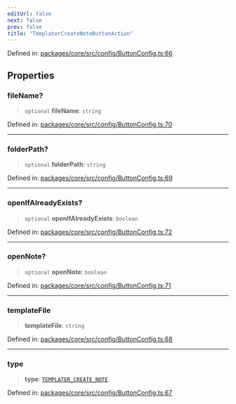 ```yaml
---
editUrl: false
next: false
prev: false
title: "TemplaterCreateNoteButtonAction"
---
```


Defined in: [packages/core/src/config/ButtonConfig.ts:66](https://github.com/mProjectsCode/obsidian-meta-bind-plugin/blob/6e87907d27dd07b6437b63c980b11d2bfef62599/packages/core/src/config/ButtonConfig.ts#L66)

## Properties

### fileName?

> `optional` **fileName**: `string`

Defined in: [packages/core/src/config/ButtonConfig.ts:70](https://github.com/mProjectsCode/obsidian-meta-bind-plugin/blob/6e87907d27dd07b6437b63c980b11d2bfef62599/packages/core/src/config/ButtonConfig.ts#L70)

***

### folderPath?

> `optional` **folderPath**: `string`

Defined in: [packages/core/src/config/ButtonConfig.ts:69](https://github.com/mProjectsCode/obsidian-meta-bind-plugin/blob/6e87907d27dd07b6437b63c980b11d2bfef62599/packages/core/src/config/ButtonConfig.ts#L69)

***

### openIfAlreadyExists?

> `optional` **openIfAlreadyExists**: `boolean`

Defined in: [packages/core/src/config/ButtonConfig.ts:72](https://github.com/mProjectsCode/obsidian-meta-bind-plugin/blob/6e87907d27dd07b6437b63c980b11d2bfef62599/packages/core/src/config/ButtonConfig.ts#L72)

***

### openNote?

> `optional` **openNote**: `boolean`

Defined in: [packages/core/src/config/ButtonConfig.ts:71](https://github.com/mProjectsCode/obsidian-meta-bind-plugin/blob/6e87907d27dd07b6437b63c980b11d2bfef62599/packages/core/src/config/ButtonConfig.ts#L71)

***

### templateFile

> **templateFile**: `string`

Defined in: [packages/core/src/config/ButtonConfig.ts:68](https://github.com/mProjectsCode/obsidian-meta-bind-plugin/blob/6e87907d27dd07b6437b63c980b11d2bfef62599/packages/core/src/config/ButtonConfig.ts#L68)

***

### type

> **type**: [`TEMPLATER_CREATE_NOTE`](/obsidian-meta-bind-plugin-docs/api/enumerations/buttonactiontype/#templater_create_note)

Defined in: [packages/core/src/config/ButtonConfig.ts:67](https://github.com/mProjectsCode/obsidian-meta-bind-plugin/blob/6e87907d27dd07b6437b63c980b11d2bfef62599/packages/core/src/config/ButtonConfig.ts#L67)
